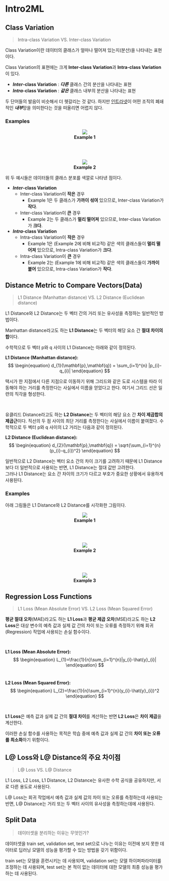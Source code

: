 # Intro2ML

## Class Variation
> Intra-class Variation VS. Inter-class Variation

Class Variation이란 데이터의 클래스가 얼마나 떨어져 있는지(분산)을 나타내는 표현이다.

Class Variation의 표현에는 크게 **Inter-class Variation**과 **Intra-class Variation**이 있다.

- ***Inter*-class Variation** : ***다른*** 클래스 간의 분산을 나타내는 표현
- ***Intra*-class Variation** : ***같은*** 클래스 내부의 분산을 나타내는 표현

두 단어들의 발음이 비슷해서 더 헷갈리는 것 같다. 하지만 [인트라넷](https://ko.wikipedia.org/wiki/%EC%9D%B8%ED%8A%B8%EB%9D%BC%EB%84%B7)이 어떤 조직의 폐쇄적인 ***내부***망을 의미한다는 것을 떠올리면 어렵지 않다.

### Examples

<p align="center">
<img src="img/class-variation-ex1.png">
<br><b>Example 1</b>
</p>
<br><br>
<p align="center">
<img src="img/class-variation-ex2.png">
<br><b>Example 2</b>
</p>

위 두 예시들은 데이터들의 클래스 분포를 색깔로 나타낸 점이다. 

- ***Inter*-class Variation**
    - Inter-class Variation이 **작은** 경우
        - Example 1은 두 클래스가 **가까이 섞여** 있으므로,  Inter-class Variation가 **작다**.
    - Inter-class Variation이 **큰** 경우
        - Example 2는 두 클래스가 **멀리 떨어져** 있으므로,  Inter-class Variation가 **크다**.
- ***Intra*-class Variation**
    - Intra-class Variation이 **작은** 경우
        - Example 1은 (Example 2에 비해 비교적) 같은 색의 클래스들이 **멀리 떨어져** 있으므로,  Intra-class Variation가 **크다**.
    - Intra-class Variation이 **큰** 경우
        - Example 2는 (Example 1에 비해 비교적) 같은 색의 클래스들이 **가까이 붙어** 있으므로,  Intra-class Variation가 **작다**.

## Distance Metric to Compare Vectors(Data)
> L1 Distance (Manhattan distance) VS. L2 Distance (Euclidean distance)

L1 Distance와 L2 Distance는 두 벡터 간의 거리 또는 유사성을 측정하는 일반적인 방법이다.

Manhattan distance라고도 하는 **L1 Distance**는 두 벡터의 해당 요소 간 **절대 차이의 합**이다. 

수학적으로 두 벡터 p와 q 사이의 L1 Distance는 아래와 같이 정의된다.

**L1 Distance (Manhattan distance):**<br>
$$
\begin{equation}
d_{1}(\mathbf{p},\mathbf{q}) = \sum_{i=1}^{n} |p_{i}-q_{i}|
\end{equation}
$$

택시가 한 지점에서 다른 지점으로 이동하기 위해 그리드와 같은 도로 시스템을 따라 이동해야 하는 거리를 측정한다는 사실에서 이름을 얻었다고 한다. 여기서 그리드 선은 일련의 직각을 형성한다. 

<br>

유클리드 Distance라고도 하는 **L2 Distance**는 두 벡터의 해당 요소 간 **차이 제곱합의 제곱근**이다. 직선의 두 점 사이의 최단 거리를 측정한다는 사실에서 이름이 붙여졌다. 수학적으로 두 벡터 p와 q 사이의 L2 거리는 다음과 같이 정의된다.

**L2 Distance (Euclidean distance):**<br>
$$
\begin{equation}
d_{2}(\mathbf{p},\mathbf{q}) = \sqrt{\sum_{i=1}^{n} (p_{i}-q_{i})^2}
\end{equation}
$$

일반적으로 L2 Distance는 벡터 요소 간의 차이 크기를 고려하기 때문에 L1 Distance보다 더 일반적으로 사용되는 반면, L1 Distance는 절대 값만 고려한다. <br>
그러나 L1 Distance는 요소 간 차이의 크기가 다르고 부호가 중요한 상황에서 유용하게 사용된다.

### Examples

아래 그림들은 L1 Distance와 L2 Distance를 시각화한 그림이다.

<p align="center">
<img src="img/distance_3%2C3_to_5%2C5.png">
<br><b>Example 1</b>
</p>
<br><br>
<p align="center">
<img src="img/distance_0%2C0_to_4%2C4.png">
<br><b>Example 2</b>
</p>
<br><br>
<p align="center">
<img src="img/distance_1%2C2_to_4%2C6.png">
<br><b>Example 3</b>
</p>

## Regression Loss Functions
> L1 Loss (Mean Absolute Error) VS. L2 Loss (Mean Squared Error)

**평균 절대 오차**(MAE)라고도 하는 **L1 Loss**과 **평균 제곱 오차**(MSE)라고도 하는 **L2 Loss**은 대상 변수의 예측 값과 실제 값 간의 차이 또는 오류를 측정하기 위해 회귀(Regression) 작업에 사용되는 손실 함수이다. 

<br>

**L1 Loss (Mean Absolute Error):**
$$
\begin{equation}
L_{1}=\frac{1}{n}\sum_{i=1}^{n}|y_{i}-\hat{y}_{i}|
\end{equation}
$$
<br>

**L2 Loss (Mean Squared Error):**
$$
\begin{equation}
L_{2}=\frac{1}{n}\sum_{i=1}^{n}(y_{i}-\hat{y}_{i})^2
\end{equation}
$$ 

<br>

**L1 Loss**은 예측 값과 실제 값 간의 **절대 차이**를 계산하는 반면 **L2 Loss**은 **차이 제곱**을 계산한다.

이러한 손실 함수를 사용하는 목적은 학습 중에 예측 값과 실제 값 간의 **차이 또는 오류를 최소화**하기 위함이다.

## L@ Loss와 L@ Distance의 주요 차이점
> L@ Loss VS. L@ Distance

L1 Loss, L2 Loss, L1 Distance, L2 Distance는 유사한 수학 공식을 공유하지만, 서로 다른 용도로 사용된다. 

L@ Loss는 회귀 작업에서 예측 값과 실제 값의 차이 또는 오류를 측정하는데 사용되는 반면, L@ Distance는 거리 또는 두 벡터 사이의 유사성을 측정하는데에 사용된다.

## Split Data
> 데이터셋을 분리하는 이유는 무엇인가?

데이터셋을 train set, validation set, test set으로 나누는 이유는 이전에 보지 못한 데이터로 딥러닝 모델의 성능을 평가할 수 있는 방법을 갖기 위함이다. 

train set는 모델을 훈련시키는 데 사용되며, validation set는 모델 하이퍼파라미터를 조정하는 데 사용되며, test set는 본 적이 없는 데이터에 대한 모델의 최종 성능을 평가하는 데 사용된다.

